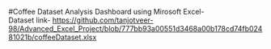 #Coffee Dataset Analysis Dashboard using Mirosoft Excel-</br>
Dataset link- https://github.com/tanjotveer-98/Advanced_Excel_Project/blob/777bb93a00551d3468a00b178cd74fb02481021b/coffeeDataset.xlsx

